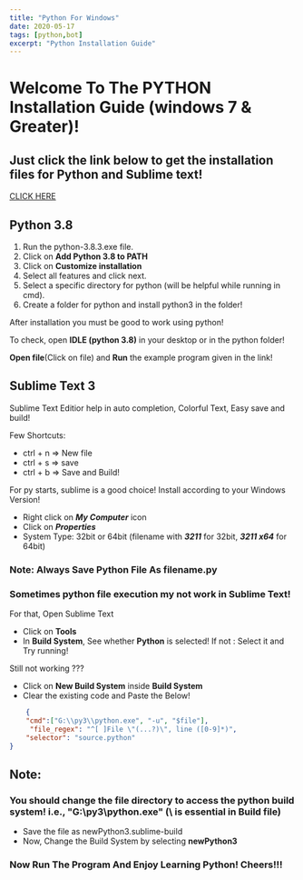 ```yaml
---
title: "Python For Windows"
date: 2020-05-17
tags: [python,bot]
excerpt: "Python Installation Guide"
---
```


# Welcome To The PYTHON Installation Guide (windows 7 & Greater)!

## Just click the link below to get the installation files for Python and Sublime text!
[CLICK HERE](https://drive.google.com/drive/folders/1S31YqcNyo1PRvnlIyYvlJ5TsFmZzi8sK?usp=sharing)

## Python 3.8
1. Run the python-3.8.3.exe file.
2. Click on **Add Python 3.8 to PATH**
3. Click on **Customize installation**
4. Select all features and click next.
5. Select a specific directory for python (will be helpful while running in cmd).
6. Create a folder for python and install python3 in the folder!

After installation you must be good to work using python!

To check, open **IDLE (python 3.8)** in your desktop or in the python folder!

**Open file**(Click on file) and **Run** the example program given in the link!

## Sublime Text 3
Sublime Text Editior help in auto completion, Colorful Text, Easy save and build!

Few Shortcuts:
- ctrl + n => New file
- ctrl + s => save
- ctrl + b => Save and Build!

For py starts, sublime is a good choice! Install according to your Windows Version!

- Right click on ***My Computer*** icon
- Click on ***Properties***
- System Type: 32bit or 64bit (filename with ***3211*** for 32bit, ***3211 x64*** for 64bit)

### Note: Always Save Python File As filename.py

### Sometimes python file execution my not work in Sublime Text! 

For that, Open Sublime Text

- Click on **Tools**
- In **Build System**, See whether **Python** is selected! If not : Select it and Try running!

Still not working ???

- Click on **New Build System** inside **Build System**
- Clear the existing code and Paste the Below!

```json
	{
	"cmd":["G:\\py3\\python.exe", "-u", "$file"],
	 "file_regex": "^[ ]File \"(...?)\", line ([0-9]*)",
 	"selector": "source.python"
}

```
## Note:
### You should change the file directory to access the python build system! i.e., "G:\\py3\\python.exe" (\\ is essential in Build file)

- Save the file as newPython3.sublime-build
- Now, Change the Build System by selecting **newPython3**

### Now Run The Program And Enjoy Learning Python! Cheers!!!
